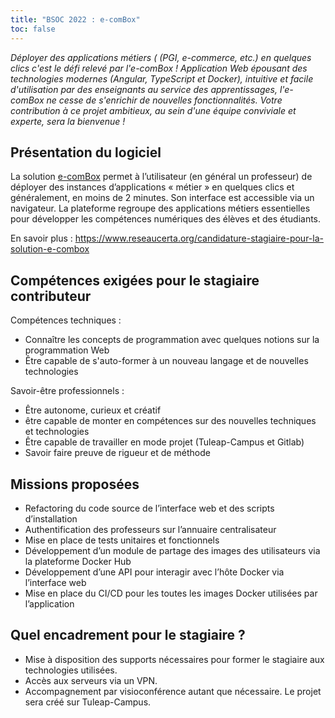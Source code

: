 ```yaml
---
title: "BSOC 2022 : e-comBox"
toc: false
---
```


*Déployer des applications métiers ( (PGI, e-commerce, etc.) en quelques clics c'est le défi relevé par l'e-comBox !  Application Web épousant des technologies modernes (Angular, TypeScript et Docker), intuitive et facile d'utilisation par des enseignants au service des apprentissages, l'e-comBox ne cesse de s'enrichir de nouvelles fonctionnalités. Votre contribution à ce projet ambitieux, au sein d'une équipe conviviale et experte, sera la bienvenue !*

## Présentation du logiciel

La solution [e-comBox](https://gitlab.com/e-combox) permet à l’utilisateur (en général un professeur) de déployer des instances d’applications « métier » en quelques clics et généralement, en moins de 2 minutes. Son interface est accessible via un navigateur. La plateforme regroupe des applications métiers essentielles pour développer les compétences numériques des élèves et des étudiants.

En savoir plus : https://www.reseaucerta.org/candidature-stagiaire-pour-la-solution-e-combox

## Compétences exigées pour le stagiaire contributeur

Compétences techniques : 

- Connaître les concepts de programmation avec quelques notions sur la programmation Web
- Être capable de s'auto-former à un nouveau langage et de nouvelles technologies

Savoir-être professionnels : 

- Être autonome, curieux et créatif
- être capable de monter en compétences sur des nouvelles techniques et technologies
- Être capable de travailler en mode projet (Tuleap-Campus et Gitlab)
- Savoir faire preuve de rigueur et de méthode

## Missions proposées

- Refactoring du code source de l’interface web et des scripts d’installation
- Authentification des professeurs sur l’annuaire centralisateur
- Mise en place de tests unitaires et fonctionnels
- Développement d’un module de partage des images des utilisateurs via la plateforme Docker Hub
- Développement d’une API pour interagir avec l’hôte Docker via l’interface web
- Mise en place du CI/CD pour les toutes les images Docker utilisées par l’application

## Quel encadrement pour le stagiaire ?

- Mise à disposition des supports nécessaires pour former le stagiaire aux technologies utilisées.
- Accès aux serveurs via un VPN.
- Accompagnement par visioconférence autant que nécessaire. Le projet sera créé sur Tuleap-Campus.
